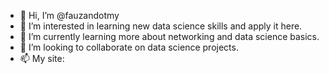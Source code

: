 - 👋 Hi, I’m @fauzandotmy
- 👀 I’m interested in learning new data science skills and apply it here.
- 🌱 I’m currently learning more about networking and data science basics.
- 💞️ I’m looking to collaborate on data science projects.
- 📫 My site:

<!---
fauzandotmy/fauzandotmy is a ✨ special ✨ repository because its `README.md` (this file) appears on your GitHub profile.
You can click the Preview link to take a look at your changes.
--->
